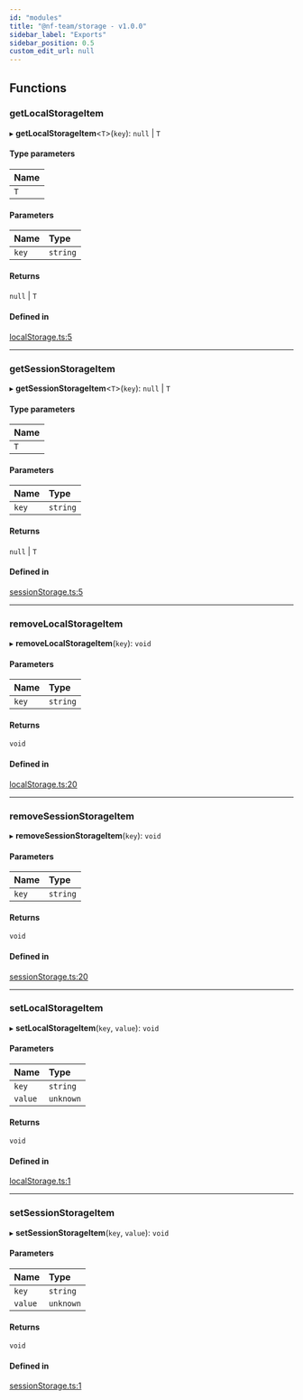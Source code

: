 ```yaml
---
id: "modules"
title: "@nf-team/storage - v1.0.0"
sidebar_label: "Exports"
sidebar_position: 0.5
custom_edit_url: null
---
```


## Functions

### getLocalStorageItem

▸ **getLocalStorageItem**\<`T`\>(`key`): ``null`` \| `T`

#### Type parameters

| Name |
| :------ |
| `T` |

#### Parameters

| Name | Type |
| :------ | :------ |
| `key` | `string` |

#### Returns

``null`` \| `T`

#### Defined in

[localStorage.ts:5](https://github.com/mbti-nf-team/frontend-libraries/blob/c804851/packages/storage/src/localStorage.ts#L5)

___

### getSessionStorageItem

▸ **getSessionStorageItem**\<`T`\>(`key`): ``null`` \| `T`

#### Type parameters

| Name |
| :------ |
| `T` |

#### Parameters

| Name | Type |
| :------ | :------ |
| `key` | `string` |

#### Returns

``null`` \| `T`

#### Defined in

[sessionStorage.ts:5](https://github.com/mbti-nf-team/frontend-libraries/blob/c804851/packages/storage/src/sessionStorage.ts#L5)

___

### removeLocalStorageItem

▸ **removeLocalStorageItem**(`key`): `void`

#### Parameters

| Name | Type |
| :------ | :------ |
| `key` | `string` |

#### Returns

`void`

#### Defined in

[localStorage.ts:20](https://github.com/mbti-nf-team/frontend-libraries/blob/c804851/packages/storage/src/localStorage.ts#L20)

___

### removeSessionStorageItem

▸ **removeSessionStorageItem**(`key`): `void`

#### Parameters

| Name | Type |
| :------ | :------ |
| `key` | `string` |

#### Returns

`void`

#### Defined in

[sessionStorage.ts:20](https://github.com/mbti-nf-team/frontend-libraries/blob/c804851/packages/storage/src/sessionStorage.ts#L20)

___

### setLocalStorageItem

▸ **setLocalStorageItem**(`key`, `value`): `void`

#### Parameters

| Name | Type |
| :------ | :------ |
| `key` | `string` |
| `value` | `unknown` |

#### Returns

`void`

#### Defined in

[localStorage.ts:1](https://github.com/mbti-nf-team/frontend-libraries/blob/c804851/packages/storage/src/localStorage.ts#L1)

___

### setSessionStorageItem

▸ **setSessionStorageItem**(`key`, `value`): `void`

#### Parameters

| Name | Type |
| :------ | :------ |
| `key` | `string` |
| `value` | `unknown` |

#### Returns

`void`

#### Defined in

[sessionStorage.ts:1](https://github.com/mbti-nf-team/frontend-libraries/blob/c804851/packages/storage/src/sessionStorage.ts#L1)
